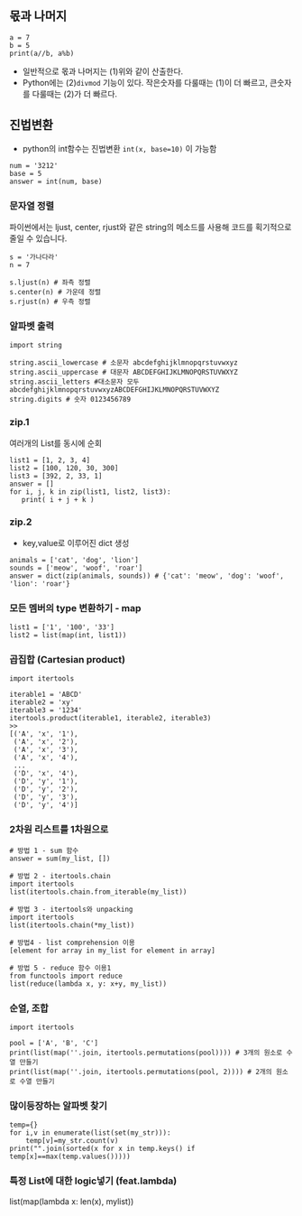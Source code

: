 ## 몫과 나머지 
```python3
a = 7
b = 5
print(a//b, a%b)
```
- 일반적으로 몫과 나머지는 (1)위와 같이 산출한다. 
- Python에는 (2)`divmod` 기능이 있다. 작은숫자를 다룰때는 (1)이 더 빠르고, 큰숫자를 다룰때는 (2)가 더 빠르다. 

## 진법변환 
 - python의 int함수는 진법변환 `int(x, base=10)` 이 가능함 
```
num = '3212'
base = 5
answer = int(num, base)
```

### 문자열 정렬 
파이썬에서는 ljust, center, rjust와 같은 string의 메소드를 사용해 코드를 획기적으로 줄일 수 있습니다.
```
s = '가나다라'
n = 7

s.ljust(n) # 좌측 정렬
s.center(n) # 가운데 정렬
s.rjust(n) # 우측 정렬
```
### 알파벳 출력

```
import string 

string.ascii_lowercase # 소문자 abcdefghijklmnopqrstuvwxyz
string.ascii_uppercase # 대문자 ABCDEFGHIJKLMNOPQRSTUVWXYZ
string.ascii_letters #대소문자 모두 abcdefghijklmnopqrstuvwxyzABCDEFGHIJKLMNOPQRSTUVWXYZ
string.digits # 숫자 0123456789
```

### zip.1 
여러개의 List를 동시에 순회 

```python3
list1 = [1, 2, 3, 4]
list2 = [100, 120, 30, 300]
list3 = [392, 2, 33, 1]
answer = []
for i, j, k in zip(list1, list2, list3):
   print( i + j + k )
```

### zip.2 
- key,value로 이루어진 dict 생성 

```
animals = ['cat', 'dog', 'lion']
sounds = ['meow', 'woof', 'roar']
answer = dict(zip(animals, sounds)) # {'cat': 'meow', 'dog': 'woof', 'lion': 'roar'}
```

### 모든 멤버의 type 변환하기 - map

```
list1 = ['1', '100', '33']
list2 = list(map(int, list1))
```

### 곱집합 (Cartesian product)

```
import itertools

iterable1 = 'ABCD'
iterable2 = 'xy'
iterable3 = '1234'
itertools.product(iterable1, iterable2, iterable3)
>>
[('A', 'x', '1'),
 ('A', 'x', '2'),
 ('A', 'x', '3'),
 ('A', 'x', '4'),
 ...
 ('D', 'x', '4'),
 ('D', 'y', '1'),
 ('D', 'y', '2'),
 ('D', 'y', '3'),
 ('D', 'y', '4')]
```

### 2차원 리스트를 1차원으로 

```
# 방법 1 - sum 함수
answer = sum(my_list, [])

# 방법 2 - itertools.chain
import itertools
list(itertools.chain.from_iterable(my_list))

# 방법 3 - itertools와 unpacking
import itertools
list(itertools.chain(*my_list))

# 방법4 - list comprehension 이용
[element for array in my_list for element in array]

# 방법 5 - reduce 함수 이용1
from functools import reduce
list(reduce(lambda x, y: x+y, my_list))
```

### 순열, 조합 

```
import itertools

pool = ['A', 'B', 'C']
print(list(map(''.join, itertools.permutations(pool)))) # 3개의 원소로 수열 만들기
print(list(map(''.join, itertools.permutations(pool, 2)))) # 2개의 원소로 수열 만들기
```

### 많이등장하는 알파벳 찾기

```
temp={}
for i,v in enumerate(list(set(my_str))):
    temp[v]=my_str.count(v)
print("".join(sorted(x for x in temp.keys() if temp[x]==max(temp.values()))))
```

### 특정 List에 대한 logic넣기 (feat.lambda)

list(map(lambda x: len(x), mylist))